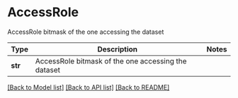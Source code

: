 # AccessRole

AccessRole bitmask of the one accessing the dataset

Type | Description | Notes
------------- | ------------- | -------------
**str** | AccessRole bitmask of the one accessing the dataset | 

[[Back to Model list]](../README.md#documentation-for-models) [[Back to API list]](../README.md#documentation-for-api-endpoints) [[Back to README]](../README.md)

